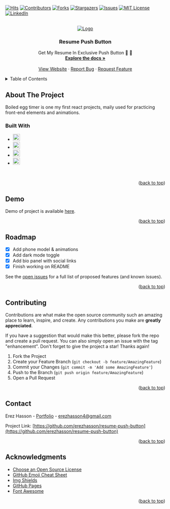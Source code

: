 <div id="top"></div>
<!--
*** Thanks for checking out the resume-push-button. If you have a suggestion
*** that would make this better, please fork the repo and create a pull request
*** or simply open an issue with the tag "enhancement".
*** Don't forget to give the project a star!
*** Thanks again! Now go create something AMAZING! :D
-->



<!-- PROJECT SHIELDS -->
<!--
*** I'm using markdown "reference style" links for readability.
*** Reference links are enclosed in brackets [ ] instead of parentheses ( ).
*** See the bottom of this document for the declaration of the reference variables
*** for contributors-url, forks-url, etc. This is an optional, concise syntax you may use.
*** https://www.markdownguide.org/basic-syntax/#reference-style-links
-->
[![Hits](https://hits.seeyoufarm.com/api/count/incr/badge.svg?url=https%3A%2F%2Fgithub.com%2Ferezhasson%2Fresume-push-button&count_bg=%23FFB100&title_bg=%23555555&icon=&icon_color=%23E7E7E7&title=hits&edge_flat=false)](https://hits.seeyoufarm.com)
[![Contributors][contributors-shield]][contributors-url]
[![Forks][forks-shield]][forks-url]
[![Stargazers][stars-shield]][stars-url]
[![Issues][issues-shield]][issues-url]
[![MIT License][license-shield]][license-url]
[![LinkedIn][linkedin-shield]][linkedin-url]

<!-- PROJECT LOGO -->
<br />
<div align="center">
  <a href="https://resume-push-button.herokuapp.com/">
    <img src="https://user-images.githubusercontent.com/69516798/149642144-36c2b608-2cfc-4a57-b9b7-6b7d1df14d4a.png" alt="Logo">
  </a>

  <h3 align="center">Resume Push Button</h3>

  <p align="center">
    Get My Resume In Exclusive Push Button 📃 📱
    <br />
    <a href="https://github.com/erezhasson/resume-push-button"><strong>Explore the docs »</strong></a>
    <br />
    <br />
    <a href="https://resume-push-button.herokuapp.com/">View Website</a>
    ·
    <a href="https://github.com/erezhasson/resume-push-button/issues">Report Bug</a>
    ·
    <a href="https://github.com/erezhasson/resume-push-button/issues">Request Feature</a>
  </p>
</div>



<!-- TABLE OF CONTENTS -->
<details>
  <summary>Table of Contents</summary>
  <ol>
    <li>
      <a href="#about-the-project">About The Project</a>
      Resume Push Button is one my first react projects, maily used for practicing front-end elements and animations.
      <ul>
        <li><a href="#built-with">Built With</a></li>
      </ul>
    </li>
    <li>
      <a href="#getting-started">Getting Started</a>
      <ul>
        <li><a href="#prerequisites">Prerequisites</a></li>
<!--         <li><a href="#installation">Installation</a></li> -->
      </ul>
    </li>
    <li><a href="#usage">Usage</a></li>
    <li><a href="#roadmap">Roadmap</a></li>
    <li><a href="#contributing">Contributing</a></li>
    <li><a href="#license">License</a></li>
    <li><a href="#contact">Contact</a></li>
    <li><a href="#acknowledgments">Acknowledgments</a></li>
  </ol>
</details>



<!-- ABOUT THE PROJECT -->
## About The Project

Boiled egg timer is one my first react projects, maily used for practicing front-end elements and animations.

### Built With

* <img src="https://img.shields.io/badge/React-20232A?style=for-the-badge&logo=react&logoColor=61DAFB" height="22">
* <img src="https://img.shields.io/badge/HTML5-E34F26?style=for-the-badge&logo=html5&logoColor=white" height="22">
* <img src="https://img.shields.io/badge/CSS3-1572B6?style=for-the-badge&logo=css3&logoColor=white" height="22">
* <img src="https://img.shields.io/badge/JavaScript-323330?style=for-the-badge&logo=javascript&logoColor=F7DF1E" height="22">
&nbsp;

<p align="right">(<a href="#top">back to top</a>)</p>



<!-- GETTING STARTED -->
## Demo

Demo of project is available [here](https://resume-push-button.herokuapp.com/). 


 
<!-- ### Installation

_Below is an example of how you can instruct your audience on installing and setting up your app. This template doesn't rely on any external dependencies or services._

1. Get a free API Key at [https://example.com](https://example.com)
2. Clone the repo
   ```sh
   git clone https://github.com/your_username_/Project-Name.git
   ```
3. Install NPM packages
   ```sh
   npm install
   ```
4. Enter your API in `config.js`
   ```js
   const API_KEY = 'ENTER YOUR API';
   ``` -->

<p align="right">(<a href="#top">back to top</a>)</p>



<!-- ROADMAP -->
## Roadmap

- [x] Add phone model & animations
- [x] Add dark mode toggle
- [x] Add bio panel with social links
- [x] Finish working on README  

See the [open issues](https://github.com/erezhasson/resume-push-button/issues) for a full list of proposed features (and known issues).

<p align="right">(<a href="#top">back to top</a>)</p>



<!-- CONTRIBUTING -->
## Contributing

Contributions are what make the open source community such an amazing place to learn, inspire, and create. Any contributions you make are **greatly appreciated**.

If you have a suggestion that would make this better, please fork the repo and create a pull request. You can also simply open an issue with the tag "enhancement".
Don't forget to give the project a star! Thanks again!

1. Fork the Project
2. Create your Feature Branch (`git checkout -b feature/AmazingFeature`)
3. Commit your Changes (`git commit -m 'Add some AmazingFeature'`)
4. Push to the Branch (`git push origin feature/AmazingFeature`)
5. Open a Pull Request

<p align="right">(<a href="#top">back to top</a>)</p>

<!-- CONTACT -->
## Contact

Erez Hasson - [Portfolio](https://portfolio-erezhasson.web.app/) - erezhasson4@gmail.com

Project Link: [https://github.com/erezhasson/resume-push-button](https://github.com/erezhasson/resume-push-button)

<p align="right">(<a href="#top">back to top</a>)</p>



<!-- ACKNOWLEDGMENTS -->
## Acknowledgments

* [Choose an Open Source License](https://choosealicense.com)
* [GitHub Emoji Cheat Sheet](https://www.webpagefx.com/tools/emoji-cheat-sheet)
* [Img Shields](https://shields.io)
* [GitHub Pages](https://pages.github.com)
* [Font Awesome](https://fontawesome.com)
<!-- * [React Icons](https://react-icons.github.io/react-icons/search) -->

<p align="right">(<a href="#top">back to top</a>)</p>



<!-- MARKDOWN LINKS & IMAGES -->
<!-- https://www.markdownguide.org/basic-syntax/#reference-style-links -->
[contributors-shield]: https://img.shields.io/github/contributors/erezhasson/resume-push-button.svg?edge_flat=false
[contributors-url]: https://github.com/erezhasson/resume-push-button/graphs/contributors
[forks-shield]: https://img.shields.io/github/forks/erezhasson/resume-push-button.svg?edge_flat=false
[forks-url]: https://github.com/erezhasson/resume-push-button/network/members
[stars-shield]: https://img.shields.io/github/stars/erezhasson/resume-push-button.svg?edge_flat=false
[stars-url]: https://github.com/erezhasson/resume-push-button/stargazers
[issues-shield]: https://img.shields.io/github/issues/erezhasson/resume-push-button.svg?edge_flat=false
[issues-url]: https://github.com/erezhasson/resume-push-button/issues
[license-shield]: https://img.shields.io/github/license/erezhasson/resume-push-button.svg?edge_flat=false
[license-url]: https://github.com/erezhasson/resume-push-button/blob/main/LICENSE
[linkedin-shield]: https://img.shields.io/badge/-LinkedIn-black.svg?edge_flat=false&logo=linkedin&colorB=555
[linkedin-url]: https://linkedin.com/in/erezhasson
[product-screenshot]: https://user-images.githubusercontent.com/69516798/148563962-ec12f890-a85b-489d-8688-b714f9303d65.png
